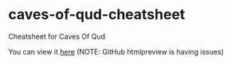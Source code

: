 # caves-of-qud-cheatsheet
Cheatsheet for Caves Of Qud

You can view it [here](https://htmlpreview.github.io/?https://raw.githubusercontent.com/starquake/caves-of-qud-cheatsheet/master/cheatsheet.html) (NOTE: GitHub htmlpreview is having issues)
